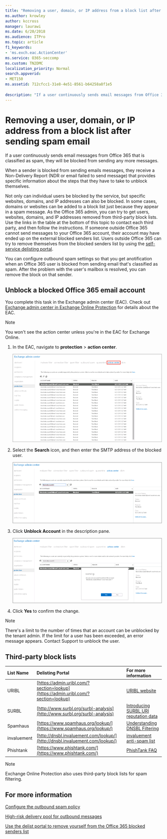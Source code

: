 ```yaml
---
title: "Removing a user, domain, or IP address from a block list after sending spam email"
ms.author: krowley
author: kccross
manager: laurawi
ms.date: 6/20/2018
ms.audience: ITPro
ms.topic: article
f1_keywords:
- 'ms.exch.eac.ActionCenter'
ms.service: O365-seccomp
ms.custom: TN2DMC
localization_priority: Normal
search.appverid:
- MET150
ms.assetid: 712cfcc1-31e8-4e51-8561-b64258a8f1e5

description: "If a user continuously sends email messages from Office 365 that is classified as spam, they will be blocked from sending any more messages."
---
```


# Removing a user, domain, or IP address from a block list after sending spam email

If a user continuously sends email messages from Office 365 that is classified as spam, they will be blocked from sending any more messages. 
  
When a sender is blocked from sending emails messages, they receive a Non-Delivery Report (NDR or email failed to send message) that provides specific information about the steps that they have to take to unblock themselves.
  
Not only can individual users be blocked by the service, but specific websites, domains, and IP addresses can also be blocked. In some cases, domains or websites can be added to a block list just because they appear in a spam message. As the Office 365 admin, you can try to get users, websites, domains, and IP addresses removed from third-party block lists. Use the links in the table at the bottom of this topic to contact each third party, and then follow the instructions. If someone outside Office 365 cannot send messages to your Office 365 account, their account may have ended up on the external blocked senders list. Users outside Office 365 can try to remove themselves from the blocked senders list by using the [self-service delisting portal](https://technet.microsoft.com/library/mt661881%28v=exchg.150%29.aspx).
  
You can configure outbound spam settings so that you get anotification when an Office 365 user is blocked from sending email that's classified as spam. After the problem with the user's mailbox is resolved, you can remove the block on that sender.
  
## Unblock a blocked Office 365 email account

You complete this task in the Exchange admin center (EAC). Check out [Exchange admin center in Exchange Online Protection](exchange-admin-center-in-exchange-online-protection-eop.md) for details about the EAC. 
  
> [!NOTE]
> You won't see the action center unless you're in the EAC for Exchange Online. 
  
1. In the EAC, navigate to **protection** \> **action center**.
    
    ![Navigate to the action center in the Exchange admin center](media/9bbf0844-7b34-4a86-a2b7-8c7e9c8519a3.png)
  
2. Select the **Search** icon, and then enter the SMTP address of the blocked user. 
    
    ![Search for a blocked user in the action center](media/f931b5a0-7115-4d95-9f6f-b403436031ba.png)
  
3. Click **Unblock Account** in the description pane. 
    
    ![Unblock a user in the action center](media/c5d5b1b9-8416-45aa-9631-881e94d1d056.png)
  
4. Click **Yes** to confirm the change. 
    
> [!NOTE]
> There's a limit to the number of times that an account can be unblocked by the tenant admin. If the limit for a user has been exceeded, an error message appears. Contact Support to unblock the user. 
  
## Third-party block lists

|**List Name**|**Delisting Portal**|**For more information**|
|:-----|:-----|:-----|
|URIBL  <br/> |[https://admin.uribl.com/?section=lookup](https://admin.uribl.com/?section=lookup) <br/> |[ URIBL website ](https://uribl.com/) <br/> |
|SURBL  <br/> |[http://www.surbl.org/surbl-analysis](http://www.surbl.org/surbl-analysis) <br/> |[Introducing SURBL URI reputation data](http://www.surbl.org/) <br/> |
|Spamhaus  <br/> |[https://www.spamhaus.org/lookup/](https://www.spamhaus.org/lookup/) <br/> |[Understanding DNSBL Filtering](https://www.spamhaus.org/whitepapers/dnsbl_function/) <br/> |
|invaluement  <br/> |[http://dnsbl.invaluement.com/lookup/](http://dnsbl.invaluement.com/lookup/) <br/> |[invaluement anti-spam list](http://dnsbl.invaluement.com/) <br/> |
|Phishtank  <br/> |[https://www.phishtank.com/](https://www.phishtank.com/) <br/> |[PhishTank FAQ](https://www.phishtank.com/faq.php) <br/> |
   
> [!NOTE]
> Exchange Online Protection also uses third-party block lists for spam filtering. 
   
## For more information

[Configure the outbound spam policy](configure-the-outbound-spam-policy.md)
  
[High-risk delivery pool for outbound messages](high-risk-delivery-pool-for-outbound-messages.md)

[Use the delist portal to remove yourself from the Office 365 blocked senders list](use-the-delist-portal-to-remove-yourself-from-the-office-365-blocked-senders-lis.md)
  

  

